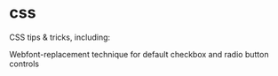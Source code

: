 css
===

CSS tips &amp; tricks, including:

Webfont-replacement technique for default checkbox and radio button controls
